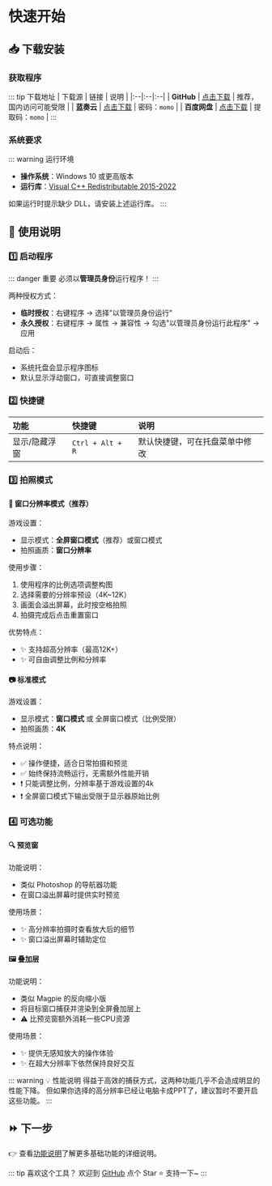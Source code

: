 # 快速开始

## 📥 下载安装

### 获取程序

::: tip 下载地址
| 下载源 | 链接 | 说明 |
|:--|:--|:--|
| **GitHub** | [点击下载](https://github.com/ChanIok/SpinningMomo/releases/latest) | 推荐，国内访问可能受限 |
| **蓝奏云** | [点击下载](https://wwf.lanzoul.com/b0sxagp0d) | 密码：`momo` |
| **百度网盘** | [点击下载](https://pan.baidu.com/s/1UL9EJa2ogSZ4DcnGa2XcRQ?pwd=momo) | 提取码：`momo` |
:::

### 系统要求

::: warning 运行环境
- **操作系统**：Windows 10 或更高版本
- **运行库**：[Visual C++ Redistributable 2015-2022](https://aka.ms/vs/17/release/vc_redist.x64.exe)

如果运行时提示缺少 DLL，请安装上述运行库。
:::

## 🚀 使用说明

### 1️⃣ 启动程序

::: danger 重要
必须以**管理员身份**运行程序！
:::

两种授权方式：
- **临时授权**：右键程序 → 选择"以管理员身份运行"
- **永久授权**：右键程序 → 属性 → 兼容性 → 勾选"以管理员身份运行此程序" → 应用

启动后：
- 系统托盘会显示程序图标 <img src="/logo.png" style="display: inline; height: 1em; vertical-align: text-bottom;" />
- 默认显示浮动窗口，可直接调整窗口

### 2️⃣ 快捷键

| 功能 | 快捷键 | 说明 |
|:--|:--|:--|
| 显示/隐藏浮窗 | `Ctrl + Alt + R` | 默认快捷键，可在托盘菜单中修改 |

### 3️⃣ 拍照模式

#### 🌟 窗口分辨率模式（推荐）

游戏设置：
- 显示模式：**全屏窗口模式**（推荐）或窗口模式
- 拍照画质：**窗口分辨率**

使用步骤：
1. 使用程序的比例选项调整构图
2. 选择需要的分辨率预设（4K~12K）
3. 画面会溢出屏幕，此时按空格拍照
4. 拍摄完成后点击重置窗口

优势特点：
- ✨ 支持超高分辨率（最高12K+）
- ✨ 可自由调整比例和分辨率

#### 📷 标准模式

游戏设置：
- 显示模式：**窗口模式** 或 全屏窗口模式（比例受限）
- 拍照画质：**4K**

特点说明：
- ✅ 操作便捷，适合日常拍摄和预览
- ✅ 始终保持流畅运行，无需额外性能开销
- ❗ 只能调整比例，分辨率基于游戏设置的4k
- ❗ 全屏窗口模式下输出受限于显示器原始比例

### 4️⃣ 可选功能

#### 🔍 预览窗

功能说明：
- 类似 Photoshop 的导航器功能
- 在窗口溢出屏幕时提供实时预览

使用场景：
- ✨ 高分辨率拍摄时查看放大后的细节
- ✨ 窗口溢出屏幕时辅助定位

#### 🖼️ 叠加层

功能说明：
- 类似 Magpie 的反向缩小版
- 将目标窗口捕获并渲染到全屏叠加层上
- ⚠️ 比预览窗额外消耗一些CPU资源

使用场景：
- ✨ 提供无感知放大的操作体验
- ✨ 在超大分辨率下依然保持良好交互

::: warning 💡 性能说明
得益于高效的捕获方式，这两种功能几乎不会造成明显的性能下降。
但如果你选择的高分辨率已经让电脑卡成PPT了，建议暂时不要开启这些功能。
:::

## ⏩ 下一步

👉 查看[功能说明](/zh/guide/features)了解更多基础功能的详细说明。

::: tip 喜欢这个工具？
欢迎到 [GitHub](https://github.com/ChanIok/SpinningMomo) 点个 Star ⭐ 支持一下~
:::